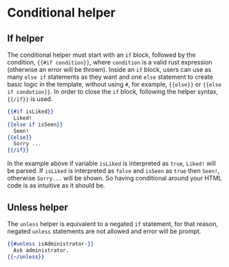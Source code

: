 # Conditional helper

## If helper

The conditional helper must start with an `if` block, followed by the condition, 
`{{#if condition}}`, where `condition` is a valid rust expression (otherwise an 
error will be thrown). Inside an `if` block, users can use as many `else if` 
statements as they want and one `else` statement to create basic logic in the 
template, without using `#`, for example, `{{else}}` or `{{else if condotion}}`.
In order to close the `if` block, following the helper syntax, `{{/if}}` is used.
 
```handlebars
{{#if isLiked}}
  Liked!
{{else if isSeen}}
  Seen!
{{else}}
  Sorry ...
{{/if}}
```
In the example above if variable `isLiked` is interpreted as `true`, `Liked!` 
will be parsed. If `isLiked` is interpreted as `false` and `isSeen` as `true`
then `Seen!`, otherwise `Sorry...` will be shown. So having conditional around 
your HTML code is as intuitive as it should be.

## Unless helper

The `unless` helper is equivalent to a negated `if` statement, for that reason, negated `unless` statements
are not allowed and error will be prompt.

```handlebars
{{#unless isAdministrator-}} 
  Ask administrator.
{{~/unless}}
```
